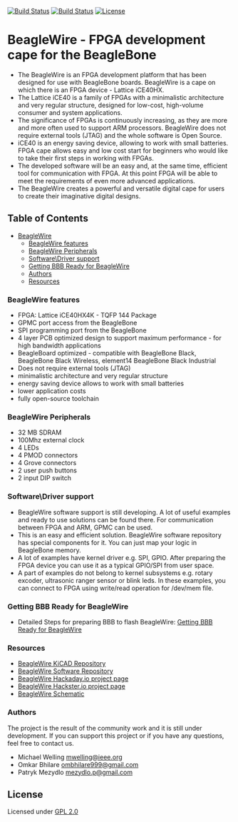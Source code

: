 
[![Build Status](https://travis-ci.org/pmezydlo/BeagleWire.svg?branch=master)](https://travis-ci.org/pmezydlo/BeagleWire)
[![Build Status](https://travis-ci.org/pmezydlo/BeagleWire.svg?branch=develop)](https://travis-ci.org/pmezydlo/BeagleWire)
[![License](http://img.shields.io/:license-gpl-blue.svg)](http://opensource.org/licenses/GPL-2.0)

# BeagleWire - FPGA development cape for the BeagleBone

- The BeagleWire is an FPGA development platform that has been designed for use with BeagleBone boards. BeagleWire is a cape on which there is an FPGA device - Lattice iCE40HX.
- The Lattice iCE40 is a family of FPGAs with a minimalistic architecture and very regular structure, designed for low-cost, high-volume consumer and system applications. 
- The significance of FPGAs is continuously increasing, as they are more and more often used to support ARM processors. BeagleWire does not require external tools (JTAG) and the whole software is Open Source.
- iCE40 is an energy saving device, allowing to work with small batteries. FPGA cape allows easy and low cost start for beginners who would like to take their first steps in working with FPGAs. 
- The developed software will be an easy and, at the same time, efficient tool for communication with FPGA. At this point FPGA will be able to meet the requirements of even more advanced applications. 
- The BeagleWire creates a powerful and versatile digital cape for users to create their imaginative digital designs.

## Table of Contents
- [BeagleWire](#beaglewire---fpga-development-cape-for-the-beaglebone)
  - [BeagleWire features](#beagleWire-features)
  - [BeagleWire Peripherals](#beagleWire-peripherals)
  - [Software\Driver support](#softwaredriver-support)
  - [Getting BBB Ready for BeagleWire](#getting-bbb-ready-for-beaglewire)
  - [Authors](#authors)
  - [Resources](#resources)

### BeagleWire features

- FPGA: Lattice iCE40HX4K - TQFP 144 Package
- GPMC port access from the BeagleBone
- SPI programming port from the BeagleBone
- 4 layer PCB optimized design to support maximum performance - for high bandwidth applications
- BeagleBoard optimized - compatible with BeagleBone Black, BeagleBone Black Wireless, element14 BeagleBone Black Industrial
- Does not require external tools (JTAG)
- minimalistic architecture and very regular structure
- energy saving device allows to work with small batteries
- lower application costs
- fully open-source toolchain

### BeagleWire Peripherals

- 32 MB SDRAM
- 100Mhz external clock
- 4 LEDs
- 4 PMOD connectors
- 4 Grove connectors
- 2 user push buttons
- 2 input DIP switch

### Software\Driver support

- BeagleWire software support is still developing. A lot of useful examples and ready to use solutions can be found there. For communication between FPGA and ARM, GPMC can be used. 
- This is an easy and efficient solution. BeagleWire software repository has special components for it. You can just map your logic in BeagleBone memory. 
- A lot of examples have kernel driver e.g. SPI, GPIO. After preparing the FPGA device you can use it as a typical GPIO/SPI from user space. 
- A part of examples do not belong to kernel subsystems e.g. rotary excoder, ultrasonic ranger sensor or blink leds. In these examples, you can connect to FPGA using write/read operation for /dev/mem file.

### **Getting BBB Ready for BeagleWire**

- Detailed Steps for preparing BBB to flash BeagleWire:
[Getting BBB Ready for BeagleWire
](https://beaglewire.github.io/Blogs/Getting_BBB_Ready_for_BeagleWire.html#getting-bbb-ready-for-beaglewire)

### Resources

- [BeagleWire KiCAD Repository](https://github.com/BeagleWire/beagle-wire)
- [BeagleWire Software Repository](https://github.com/BeagleWire/BeagleWire/tree/testing)
- [BeagleWire Hackaday.io project page](https://hackaday.io/project/20989-beaglewire)
- [BeagleWire Hackster.io project page](https://www.hackster.io/46021/beaglewire-566292)
- [BeagleWire Schematic](https://github.com/BeagleWire/beagle-wire/blob/master/plots/beagle-wire.pdf)

### Authors

The project is the result of the community work and it is still under development. If you can support this project or if you have any questions, feel free to contact us.
- Michael Welling mwelling@ieee.org
- Omkar Bhilare ombhilare999@gmail.com
- Patryk Mezydlo mezydlo.p@gmail.com


## License
Licensed under [GPL 2.0](http://opensource.org/licenses/GPL-2.0)
